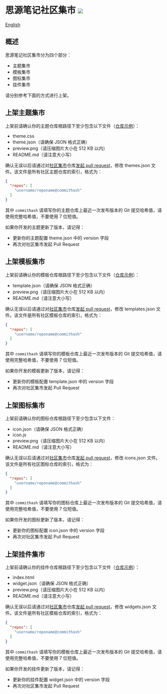 # 思源笔记社区集市 <a title="Hits" target="_blank" href="https://github.com/siyuan-note/bazaar"><img src="https://hits.b3log.org/siyuan-note/bazaar.svg"></a>

[English](https://github.com/siyuan-note/bazaar/blob/main/README_en_US.md)

## 概述

思源笔记社区集市分为四个部分：

* 主题集市
* 模板集市
* 图标集市
* 挂件集市

请分别参考下面的方式进行上架。

## 上架主题集市

上架前请确认你的主题仓库根路径下至少包含以下文件（[仓库示例](https://github.com/88250/Comfortably-Numb)）：

* theme.css
* theme.json（请确保 JSON 格式正确）
* preview.png（请压缩图片大小在 512 KB 以内）
* README.md（请注意大小写）

确认无误以后请通过对[社区集市](https://github.com/siyuan-note/bazaar)仓库[发起 pull request](https://docs.github.com/cn/free-pro-team@latest/github/collaborating-with-issues-and-pull-requests/creating-a-pull-request)，修改 themes.json 文件。该文件是所有社区主题仓库的索引，格式为：

```json
{
  "repos": [
    "username/reponame@commithash"
  ]
}
```

其中 `commithash` 请填写你的主题仓库上最近一次发布版本的 Git 提交哈希值，请使用完整哈希值，不要使用 7 位短值。

如果你开发的主题更新了版本，请记得：

* 更新你的主题配置 theme.json 中的 version 字段
* 再次对社区集市发起 Pull Request

## 上架模板集市

上架前请确认你的模板仓库根路径下至少包含以下文件（[仓库示例](https://github.com/88250/November-Rain)）：

* template.json（请确保 JSON 格式正确）
* preview.png（请压缩图片大小在 512 KB 以内）
* README.md（请注意大小写）

确认无误以后请通过对[社区集市](https://github.com/siyuan-note/bazaar)仓库[发起 pull request](https://docs.github.com/cn/free-pro-team@latest/github/collaborating-with-issues-and-pull-requests/creating-a-pull-request)，修改 templates.json 文件。该文件是所有社区模板仓库的索引，格式为：

```json
{
  "repos": [
    "username/reponame@commithash"
  ]
}
```

其中 `commithash` 请填写你的模板仓库上最近一次发布版本的 Git 提交哈希值，请使用完整哈希值，不要使用 7 位短值。

如果你开发的模板更新了版本，请记得：

* 更新你的模板配置 template.json 中的 version 字段
* 再次对社区集市发起 Pull Request

## 上架图标集市

上架前请确认你的图标仓库根路径下至少包含以下文件：

* icon.json（请确保 JSON 格式正确）
* icon.js
* preview.png（请压缩图片大小在 512 KB 以内）
* README.md（请注意大小写）

确认无误以后请通过对[社区集市](https://github.com/siyuan-note/bazaar)仓库[发起 pull request](https://docs.github.com/cn/free-pro-team@latest/github/collaborating-with-issues-and-pull-requests/creating-a-pull-request)，修改 icons.json 文件。该文件是所有社区图标仓库的索引，格式为：

```json
{
  "repos": [
    "username/reponame@commithash"
  ]
}
```

其中 `commithash` 请填写你的图标仓库上最近一次发布版本的 Git 提交哈希值，请使用完整哈希值，不要使用 7 位短值。

如果你开发的图标更新了版本，请记得：

* 更新你的图标配置 icon.json 中的 version 字段
* 再次对社区集市发起 Pull Request

## 上架挂件集市

上架前请确认你的挂件仓库根路径下至少包含以下文件（[仓库示例](https://github.com/88250/Stairway-To-Heaven)）：

* index.html
* widget.json（请确保 JSON 格式正确）
* preview.png（请压缩图片大小在 512 KB 以内）
* README.md（请注意大小写）

确认无误以后请通过对[社区集市](https://github.com/siyuan-note/bazaar)仓库[发起 pull request](https://docs.github.com/cn/free-pro-team@latest/github/collaborating-with-issues-and-pull-requests/creating-a-pull-request)，修改 widgets.json 文件。该文件是所有社区模板仓库的索引，格式为：

```json
{
  "repos": [
    "username/reponame@commithash"
  ]
}
```

其中 `commithash` 请填写你的模板仓库上最近一次发布版本的 Git 提交哈希值，请使用完整哈希值，不要使用 7 位短值。

如果你开发的挂件更新了版本，请记得：

* 更新你的挂件配置 widget.json 中的 version 字段
* 再次对社区集市发起 Pull Request